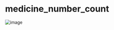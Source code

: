 # medicine_number_count
![image](https://user-images.githubusercontent.com/24216406/148190742-c711acdc-3d89-40f7-ae2f-1725b2073382.png)
